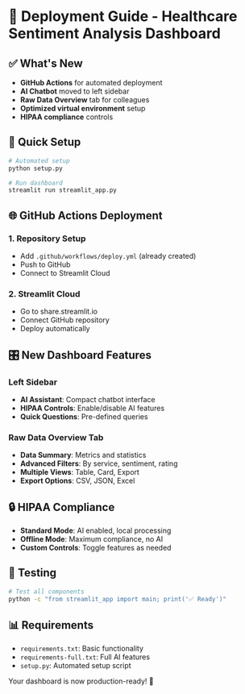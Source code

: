 # 🚀 Deployment Guide - Healthcare Sentiment Analysis Dashboard

## ✅ What's New

- **GitHub Actions** for automated deployment
- **AI Chatbot** moved to left sidebar
- **Raw Data Overview** tab for colleagues
- **Optimized virtual environment** setup
- **HIPAA compliance** controls

## 🔧 Quick Setup

```bash
# Automated setup
python setup.py

# Run dashboard
streamlit run streamlit_app.py
```

## 🌐 GitHub Actions Deployment

### 1. Repository Setup
- Add `.github/workflows/deploy.yml` (already created)
- Push to GitHub
- Connect to Streamlit Cloud

### 2. Streamlit Cloud
- Go to share.streamlit.io
- Connect GitHub repository
- Deploy automatically

## 🎛️ New Dashboard Features

### Left Sidebar
- **AI Assistant**: Compact chatbot interface
- **HIPAA Controls**: Enable/disable AI features
- **Quick Questions**: Pre-defined queries

### Raw Data Overview Tab
- **Data Summary**: Metrics and statistics
- **Advanced Filters**: By service, sentiment, rating
- **Multiple Views**: Table, Card, Export
- **Export Options**: CSV, JSON, Excel

## 🔒 HIPAA Compliance

- **Standard Mode**: AI enabled, local processing
- **Offline Mode**: Maximum compliance, no AI
- **Custom Controls**: Toggle features as needed

## 🧪 Testing

```bash
# Test all components
python -c "from streamlit_app import main; print('✅ Ready')"
```

## 📊 Requirements

- `requirements.txt`: Basic functionality
- `requirements-full.txt`: Full AI features
- `setup.py`: Automated setup script

Your dashboard is now production-ready! 🎉